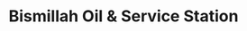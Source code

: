 ---
title: "Bismillah Oil & Service Station"
url: /karachi/bismillah-oil-and-service-station/
shop: motorcycle
---